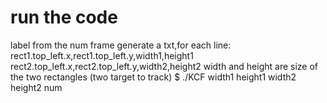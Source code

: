 
# run the code
label from the num frame
generate a txt,for each line: 
rect1.top_left.x,rect1.top_left.y,width1,height1 rect2.top_left.x,rect2.top_left.y,width2,height2
width and height are size of the two rectangles (two target to track)
$ ./KCF width1 height1 width2 height2 num
